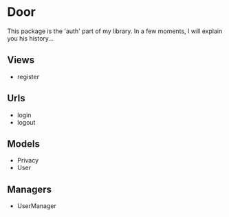 # Door

This package is the 'auth' part of my library.
In a few moments, I will explain you his history...

## Views
- register

## Urls
- login
- logout

## Models
- Privacy
- User

## Managers
- UserManager
